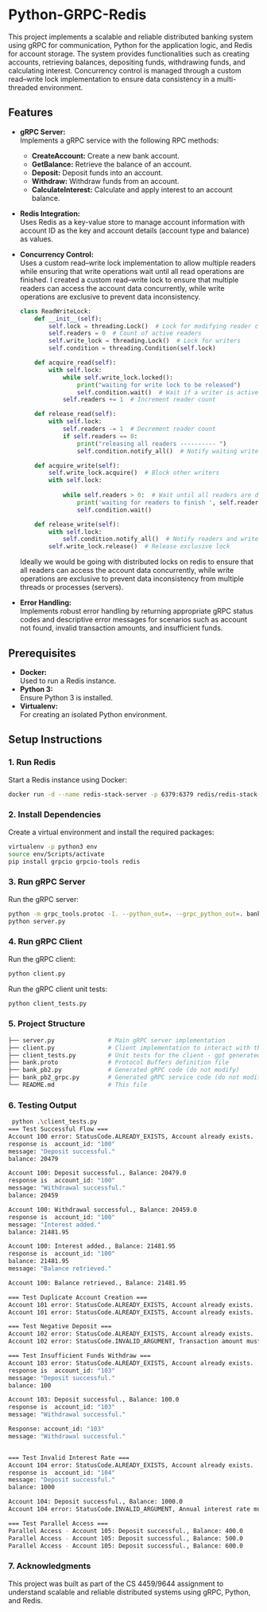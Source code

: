 # Python-GRPC-Redis


This project implements a scalable and reliable distributed banking system using gRPC for communication, Python for the application logic, and Redis for account storage. The system provides functionalities such as creating accounts, retrieving balances, depositing funds, withdrawing funds, and calculating interest. Concurrency control is managed through a custom read–write lock implementation to ensure data consistency in a multi-threaded environment.

## Features

- **gRPC Server:**  
  Implements a gRPC service with the following RPC methods:
  - **CreateAccount:** Create a new bank account.
  - **GetBalance:** Retrieve the balance of an account.
  - **Deposit:** Deposit funds into an account.
  - **Withdraw:** Withdraw funds from an account.
  - **CalculateInterest:** Calculate and apply interest to an account balance.

- **Redis Integration:**  
  Uses Redis as a key-value store to manage account information with account ID as the key and account details (account type and balance) as values.

- **Concurrency Control:**  
  Uses a custom read–write lock implementation to allow multiple readers while ensuring that write operations wait until all read operations are finished.
  I created a custom read–write lock to ensure that multiple readers can access the account data concurrently, while write operations are exclusive to prevent data inconsistency.

    ```python
    class ReadWriteLock:
        def __init__(self):
            self.lock = threading.Lock()  # Lock for modifying reader count
            self.readers = 0  # Count of active readers
            self.write_lock = threading.Lock()  # Lock for writers
            self.condition = threading.Condition(self.lock)

        def acquire_read(self):
            with self.lock:
                while self.write_lock.locked():
                    print("waiting for write lock to be released")
                    self.condition.wait()  # Wait if a writer is active
                self.readers += 1  # Increment reader count

        def release_read(self):
            with self.lock:
                self.readers -= 1  # Decrement reader count
                if self.readers == 0:
                    print("releasing all readers ---------- ")
                    self.condition.notify_all()  # Notify waiting writers

        def acquire_write(self):
            self.write_lock.acquire()  # Block other writers
            with self.lock:
                
                while self.readers > 0:  # Wait until all readers are done
                    print('waiting for readers to finish ', self.readers)
                    self.condition.wait()

        def release_write(self):
            with self.lock:
                self.condition.notify_all()  # Notify readers and writers
            self.write_lock.release()  # Release exclusive lock
    ```

  Ideally we would be going with distributed locks on redis to ensure that all readers can access the account data concurrently, while write operations are exclusive to prevent data inconsistency from multiple threads or processes (servers).

- **Error Handling:**  
  Implements robust error handling by returning appropriate gRPC status codes and descriptive error messages for scenarios such as account not found, invalid transaction amounts, and insufficient funds.

## Prerequisites

- **Docker:**  
  Used to run a Redis instance.
- **Python 3:**  
  Ensure Python 3 is installed.
- **Virtualenv:**  
  For creating an isolated Python environment.

## Setup Instructions

### 1. Run Redis

Start a Redis instance using Docker:

```bash
docker run -d --name redis-stack-server -p 6379:6379 redis/redis-stack-server:latest
```

### 2. Install Dependencies
Create a virtual environment and install the required packages:

```bash
virtualenv -p python3 env
source env/Scripts/activate
pip install grpcio grpcio-tools redis
```

### 3. Run gRPC Server

Run the gRPC server:

```bash
python -m grpc_tools.protoc -I. --python_out=. --grpc_python_out=. bank.proto
python server.py
```      

### 4. Run gRPC Client

Run the gRPC client:

```bash
python client.py
```

Run the gRPC client unit tests:

```bash
python client_tests.py
```

### 5. Project Structure

```graphql
├── server.py               # Main gRPC server implementation
├── client.py               # Client implementation to interact with the gRPC server
├── client_tests.py         # Unit tests for the client - gpt generated
├── bank.proto              # Protocol Buffers definition file
├── bank_pb2.py             # Generated gRPC code (do not modify)
├── bank_pb2_grpc.py        # Generated gRPC service code (do not modify)
└── README.md               # This file
```

### 6. Testing Output

```bash
 python .\client_tests.py
=== Test Successful Flow ===
Account 100 error: StatusCode.ALREADY_EXISTS, Account already exists.
response is  account_id: "100"
message: "Deposit successful."
balance: 20479

Account 100: Deposit successful., Balance: 20479.0
response is  account_id: "100"
message: "Withdrawal successful."
balance: 20459

Account 100: Withdrawal successful., Balance: 20459.0
response is  account_id: "100"
message: "Interest added."
balance: 21481.95

Account 100: Interest added., Balance: 21481.95
response is  account_id: "100"
balance: 21481.95
message: "Balance retrieved."

Account 100: Balance retrieved., Balance: 21481.95

=== Test Duplicate Account Creation ===
Account 101 error: StatusCode.ALREADY_EXISTS, Account already exists.
Account 101 error: StatusCode.ALREADY_EXISTS, Account already exists.

=== Test Negative Deposit ===
Account 102 error: StatusCode.ALREADY_EXISTS, Account already exists.
Account 102 error: StatusCode.INVALID_ARGUMENT, Transaction amount must be positive.

=== Test Insufficient Funds Withdraw ===
Account 103 error: StatusCode.ALREADY_EXISTS, Account already exists.
response is  account_id: "103"
message: "Deposit successful."
balance: 100

Account 103: Deposit successful., Balance: 100.0
response is  account_id: "103"
message: "Withdrawal successful."

Response: account_id: "103"
message: "Withdrawal successful."


=== Test Invalid Interest Rate ===
Account 104 error: StatusCode.ALREADY_EXISTS, Account already exists.
response is  account_id: "104"
message: "Deposit successful."
balance: 1000

Account 104: Deposit successful., Balance: 1000.0
Account 104 error: StatusCode.INVALID_ARGUMENT, Annual interest rate must be a positive value.

=== Test Parallel Access ===
Parallel Access - Account 105: Deposit successful., Balance: 400.0
Parallel Access - Account 105: Deposit successful., Balance: 500.0
Parallel Access - Account 105: Deposit successful., Balance: 600.0
```

### 7. Acknowledgments
This project was built as part of the CS 4459/9644 assignment to understand scalable and reliable distributed systems using gRPC, Python, and Redis.